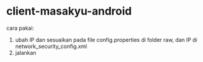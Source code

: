 # client-masakyu-android
cara pakai:
1. ubah IP dan sesuaikan pada file config.properties di folder raw, dan IP di network_security_config.xml
2. jalankan
